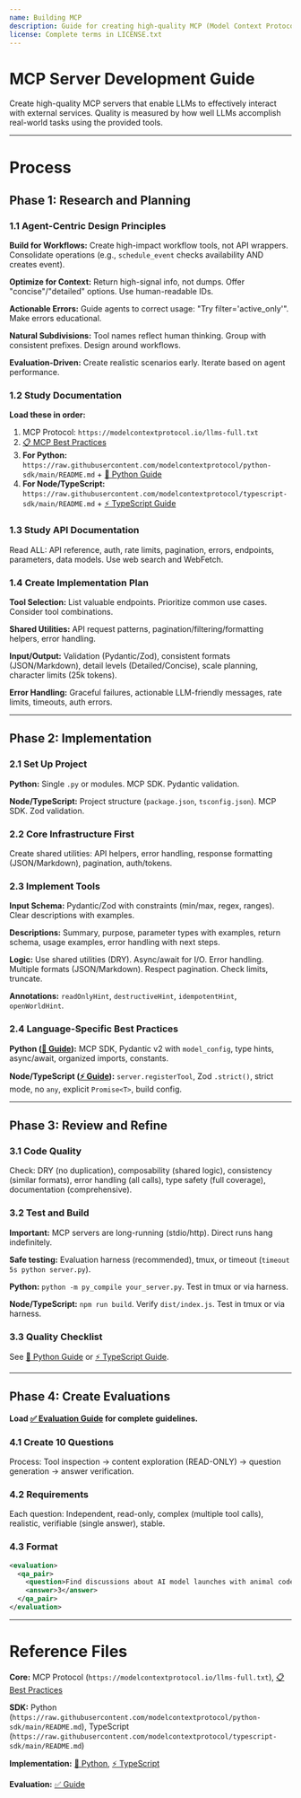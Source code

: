```yaml
---
name: Building MCP
description: Guide for creating high-quality MCP (Model Context Protocol) servers that enable LLMs to interact with external services through well-designed tools. Use when building MCP servers to integrate external APIs or services, whether in Python (FastMCP) or Node/TypeScript (MCP SDK).
license: Complete terms in LICENSE.txt
---
```


# MCP Server Development Guide

Create high-quality MCP servers that enable LLMs to effectively interact with external services. Quality is measured by how well LLMs accomplish real-world tasks using the provided tools.

---

# Process

## Phase 1: Research and Planning

### 1.1 Agent-Centric Design Principles

**Build for Workflows:** Create high-impact workflow tools, not API wrappers. Consolidate operations (e.g., `schedule_event` checks availability AND creates event).

**Optimize for Context:** Return high-signal info, not dumps. Offer "concise"/"detailed" options. Use human-readable IDs.

**Actionable Errors:** Guide agents to correct usage: "Try filter='active_only'". Make errors educational.

**Natural Subdivisions:** Tool names reflect human thinking. Group with consistent prefixes. Design around workflows.

**Evaluation-Driven:** Create realistic scenarios early. Iterate based on agent performance.

### 1.2 Study Documentation

**Load these in order:**
1. MCP Protocol: `https://modelcontextprotocol.io/llms-full.txt`
2. [📋 MCP Best Practices](./reference/mcp_best_practices.md)
3. **For Python:** `https://raw.githubusercontent.com/modelcontextprotocol/python-sdk/main/README.md` + [🐍 Python Guide](./reference/python_mcp_server.md)
4. **For Node/TypeScript:** `https://raw.githubusercontent.com/modelcontextprotocol/typescript-sdk/main/README.md` + [⚡ TypeScript Guide](./reference/node_mcp_server.md)

### 1.3 Study API Documentation

Read ALL: API reference, auth, rate limits, pagination, errors, endpoints, parameters, data models. Use web search and WebFetch.

### 1.4 Create Implementation Plan

**Tool Selection:** List valuable endpoints. Prioritize common use cases. Consider tool combinations.

**Shared Utilities:** API request patterns, pagination/filtering/formatting helpers, error handling.

**Input/Output:** Validation (Pydantic/Zod), consistent formats (JSON/Markdown), detail levels (Detailed/Concise), scale planning, character limits (25k tokens).

**Error Handling:** Graceful failures, actionable LLM-friendly messages, rate limits, timeouts, auth errors.

---

## Phase 2: Implementation

### 2.1 Set Up Project

**Python:** Single `.py` or modules. MCP SDK. Pydantic validation.

**Node/TypeScript:** Project structure (`package.json`, `tsconfig.json`). MCP SDK. Zod validation.

### 2.2 Core Infrastructure First

Create shared utilities: API helpers, error handling, response formatting (JSON/Markdown), pagination, auth/tokens.

### 2.3 Implement Tools

**Input Schema:** Pydantic/Zod with constraints (min/max, regex, ranges). Clear descriptions with examples.

**Descriptions:** Summary, purpose, parameter types with examples, return schema, usage examples, error handling with next steps.

**Logic:** Use shared utilities (DRY). Async/await for I/O. Error handling. Multiple formats (JSON/Markdown). Respect pagination. Check limits, truncate.

**Annotations:** `readOnlyHint`, `destructiveHint`, `idempotentHint`, `openWorldHint`.

### 2.4 Language-Specific Best Practices

**Python ([🐍 Guide](./reference/python_mcp_server.md)):** MCP SDK, Pydantic v2 with `model_config`, type hints, async/await, organized imports, constants.

**Node/TypeScript ([⚡ Guide](./reference/node_mcp_server.md)):** `server.registerTool`, Zod `.strict()`, strict mode, no `any`, explicit `Promise<T>`, build config.

---

## Phase 3: Review and Refine

### 3.1 Code Quality

Check: DRY (no duplication), composability (shared logic), consistency (similar formats), error handling (all calls), type safety (full coverage), documentation (comprehensive).

### 3.2 Test and Build

**Important:** MCP servers are long-running (stdio/http). Direct runs hang indefinitely.

**Safe testing:** Evaluation harness (recommended), tmux, or timeout (`timeout 5s python server.py`).

**Python:** `python -m py_compile your_server.py`. Test in tmux or via harness.

**Node/TypeScript:** `npm run build`. Verify `dist/index.js`. Test in tmux or via harness.

### 3.3 Quality Checklist

See [🐍 Python Guide](./reference/python_mcp_server.md) or [⚡ TypeScript Guide](./reference/node_mcp_server.md).

---

## Phase 4: Create Evaluations

**Load [✅ Evaluation Guide](./reference/evaluation.md) for complete guidelines.**

### 4.1 Create 10 Questions

Process: Tool inspection → content exploration (READ-ONLY) → question generation → answer verification.

### 4.2 Requirements

Each question: Independent, read-only, complex (multiple tool calls), realistic, verifiable (single answer), stable.

### 4.3 Format

```xml
<evaluation>
  <qa_pair>
    <question>Find discussions about AI model launches with animal codenames. One model needed a specific safety designation that uses the format ASL-X. What number X was being determined for the model named after a spotted wild cat?</question>
    <answer>3</answer>
  </qa_pair>
</evaluation>
```

---

# Reference Files

**Core:** MCP Protocol (`https://modelcontextprotocol.io/llms-full.txt`), [📋 Best Practices](./reference/mcp_best_practices.md)

**SDK:** Python (`https://raw.githubusercontent.com/modelcontextprotocol/python-sdk/main/README.md`), TypeScript (`https://raw.githubusercontent.com/modelcontextprotocol/typescript-sdk/main/README.md`)

**Implementation:** [🐍 Python](./reference/python_mcp_server.md), [⚡ TypeScript](./reference/node_mcp_server.md)

**Evaluation:** [✅ Guide](./reference/evaluation.md)
